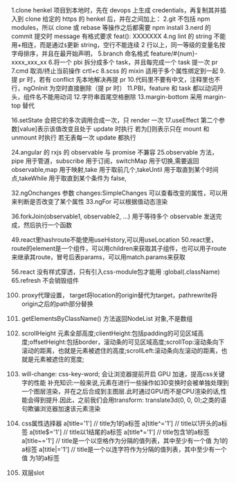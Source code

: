 1.clone henkel 项目到本地时，先在 devops 上生成 credentials，再复制其并插入到 clone 给定的 https 的 henkel 后，并在之间加上：
2.git 不包括 npm modules，所以 clone 或 rebase 等操作之后都需要 npm install
3.nerd 的 commit 提交时 message 有格式要求 feat(): XXXXXXX
4.ng lint 的 string 不能用+相连，而是通过`$`更新 string，空行不能连续 2 行以上，同一等级的变量名按字母排序，并且在最开始声明，
5.branch 命名格式 feature/#{num}-xxxx_xxx_xx 
6.将一个 pbi 拆分成多个 task，并且每完成一个 task 提一次 pr
7.cmd 取消/终止当前操作 crtl+c
8.scss 的 mixin 适用于多个属性绑定到一起 
9.提 pr 时，若有 conflict 先本地解决再提 pr 
10.代码里不要有中文，注释里也不行，ngOnInit 为空时直接删除（提 pr 时）
11.PBI，feature 和 task 都以动词开头，组件名不能用动词 
12.字符串首尾空格删除
13.margin-bottom 采用 margin-top 替代

16.setState 会把它的多次调用合成一次，只 render 一次
17.useEffect 第二个参数[value]表示该值改变且处于 update 时执行
若为[]则表示只在 mount 和 unmount 时执行
若无表每一次 update 都执行 

24.angular 的 rxjs 的 observable 与 promise 不兼容
25.observable 方法，pipe 用于管道，subscribe 用于订阅，switchMap 用于切换,需要返回 observable,map 用于映射,take 用于取前几个,takeUntil 用于取直到某个时间点,takeWhile 用于取直到某个条件为 false, 

32.ngOnchanges 参数 changes:SimpleChanges 可以查看改变的属性，可以用来判断是否改变了某个属性
33.ngFor 可以根据值动态渲染

36.forkJoin(observable1, observable2, ...) 用于等待多个 observable 发送完成，然后执行一个函数 

49.react里hashroute不能使用useHistory,可以用useLocation
50.react里，route的element是一个组件，可以用children来获取其子组件，也可以用子route来继承其route，冒号后表params，可以用match.params来获取

56.react 没有样式穿透，只有引入css-module包才能用 :global(.className)
65.refresh 不会销毁组件

100. proxy代理设置， target将location的origin替代为target，pathrewrite将origin之后的path部分替换

101. getElementsByClassName() 方法返回NodeList 对象,不是数组

102. scrollHeight 元素全部高度;clientHeight:包括padding的可见区域高度;offsetHeight:包括border，滚动条的可见区域高度;scrollTop:滚动条向下滚动的距离，也就是元素被遮住的高度;scrollLeft:滚动条向左滚动的距离，也就是元素被遮住的宽度;
103. will-change: css-key-word; 会让浏览器提前开启 GPU 加速，提高css关键字的性能 
      补充知识:一般来说,元素在进行一些操作如3D变换时会被单独处理到一个图层渲染，并在之后合成到主图层.此时通过GPU而不是CPU渲染的话,性能会得到提升.因此，之前我们会用transform: translate3d(0, 0, 0);之类的语句欺骗浏览器加速该元素渲染

104. css属性选择器
     a[title='1'] // title为1的a标签
      a[title^='1'] // title以1开头的a标签
      a[title$='1'] // title以1结尾的a标签
      a[title*='1'] // title包含1的a标签
      a[title~='1'] // title是一个以空格作为分隔的值列表，其中至少有一个值  为1的a标签
      a[title|='1'] // title是一个以连字符作为分隔的值列表，其中至少有一个值 为1的a标签

105. 双层slot 
      <slot name="curent" slot='son-slot' ></slot>



